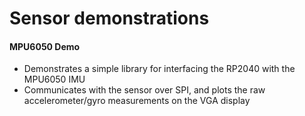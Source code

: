 # Sensor demonstrations

#### MPU6050 Demo
- Demonstrates a simple library for interfacing the RP2040 with the MPU6050 IMU
- Communicates with the sensor over SPI, and plots the raw accelerometer/gyro measurements on the VGA display